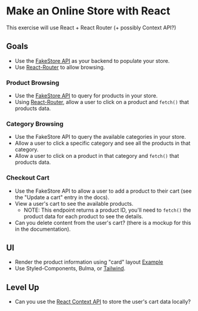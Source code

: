 # Make an Online Store with React

This exercise will use React + React Router (+ possibly Context API?)

## Goals

* Use the [FakeStore API](https://fakestoreapi.com/docs) as your backend to populate your store.
* Use [React-Router](https://reactrouter.com/en/main/start/tutorial) to allow browsing.

### Product Browsing

* Use the [FakeStore API](https://fakestoreapi.com/docs) to query for products in your store.
* Using [React-Router](https://reactrouter.com/en/main/start/tutorial), allow a user to click on a product and `fetch()` that products data.

### Category Browsing

* Use the FakeStore API to query the available categories in your store.
* Allow a user to click a specific category and see all the products in that category.
* Allow a user to click on a product in that category and `fetch()` that products data.

### Checkout Cart

* Use the FakeStore API to allow a user to add a product to their cart (see the "Update a cart" entry in the docs).
* View a user's cart to see the available products.
  * NOTE: This endpoint returns a product ID, you'll need to `fetch()` the product data for each product to see the details.
* Can you delete content from the user's cart? (there is a mockup for this in the documentation).

## UI

* Render the product information using "card" layout [Example](https://uxplanet.org/using-card-based-design-to-enhance-ux-51f965ab70cb)
* Use Styled-Components, Bulma, or [Tailwind](https://tailwindcss.com/docs/guides/vite).

## Level Up

* Can you use the [React Context API](https://react.dev/learn/passing-data-deeply-with-context#step-1-create-the-context) to store the user's cart data locally?
